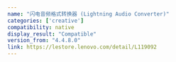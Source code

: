 ```yaml
---
name: "闪电音频格式转换器 (Lightning Audio Converter)"
categories: ['creative']
compatibility: native
display_result: "Compatible"
version_from: "4.4.8.0"
link: https://lestore.lenovo.com/detail/L119092
---
```

